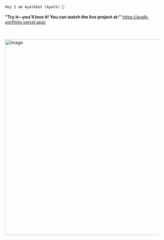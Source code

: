 `Hey I am Ayalkbet (Ayalk) 👋  ` <br/><br/>
**"Try it—you'll love it! You can watch the live project at:"**   https://ayalk-portfolio.vercel.app/


<br/><br/>
<img width="1348" height="643" alt="image" src="https://github.com/user-attachments/assets/877e1200-913f-445d-b170-9d96ec820c06" />

